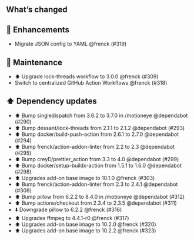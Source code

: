 ## What’s changed

## 🚀 Enhancements

- Migrate JSON config to YAML @frenck (#319)

## 🧰 Maintenance

- ⬆️ Upgrade lock-threads workflow to 3.0.0 @frenck (#309)
- Switch to centralized GitHub Action Workflows @frenck (#318)

## ⬆️ Dependency updates

- ⬆️ Bump singledispatch from 3.6.2 to 3.7.0 in /motioneye @dependabot (#290)
- ⬆️ Bump dessant/lock-threads from 2.1.1 to 2.1.2 @dependabot (#293)
- ⬆️ Bump docker/build-push-action from 2.6.1 to 2.7.0 @dependabot (#294)
- ⬆️ Bump frenck/action-addon-linter from 2.2 to 2.3 @dependabot (#295)
- ⬆️ Bump creyD/prettier_action from 3.3 to 4.0 @dependabot (#299)
- ⬆️ Bump docker/setup-buildx-action from 1.5.1 to 1.6.0 @dependabot (#298)
- ⬆️ Upgrades add-on base image to 10.1.0 @frenck (#303)
- ⬆️ Bump frenck/action-addon-linter from 2.3 to 2.4.1 @dependabot (#306)
- ⬆️ Bump pillow from 6.2.2 to 8.4.0 in /motioneye @dependabot (#312)
- ⬆️ Bump actions/checkout from 2.3.4 to 2.3.5 @dependabot (#311)
- ⬇️ Downgrade pillow to 6.2.2 @frenck (#316)
- ⬆️ Upgrades ffmpeg to 4.4.1-r0 @frenck (#317)
- ⬆️ Upgrades add-on base image to 10.2.0 @frenck (#320)
- ⬆️ Upgrades add-on base image to 10.2.2 @frenck (#323)
